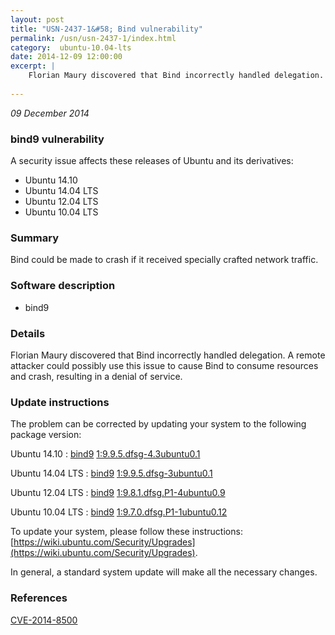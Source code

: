 ```yaml
---
layout: post
title: "USN-2437-1&#58; Bind vulnerability"
permalink: /usn/usn-2437-1/index.html
category:  ubuntu-10.04-lts
date: 2014-12-09 12:00:00
excerpt: |
    Florian Maury discovered that Bind incorrectly handled delegation. A remote attacker could possibly use this issue to cause Bind to consume resources and crash, resulting in a denial of service. 
    
--- 
```

 
 

*09 December 2014*

### bind9 vulnerability

A security issue affects these releases of Ubuntu and its derivatives:

* Ubuntu 14.10
* Ubuntu 14.04 LTS
* Ubuntu 12.04 LTS
* Ubuntu 10.04 LTS

### Summary

Bind could be made to crash if it received specially crafted network traffic.

### Software description

* bind9 

### Details

Florian Maury discovered that Bind incorrectly handled delegation. A remote attacker could possibly use this issue to cause Bind to consume resources and crash, resulting in a denial of service. 

### Update instructions

The problem can be corrected by updating your system to the following package version:

Ubuntu 14.10
 : [bind9](https://launchpad.net/ubuntu/+source/bind9) <span> [1:9.9.5.dfsg-4.3ubuntu0.1](https://launchpad.net/ubuntu/+source/bind9/1:9.9.5.dfsg-4.3ubuntu0.1) </span> 

Ubuntu 14.04 LTS
 : [bind9](https://launchpad.net/ubuntu/+source/bind9) <span> [1:9.9.5.dfsg-3ubuntu0.1](https://launchpad.net/ubuntu/+source/bind9/1:9.9.5.dfsg-3ubuntu0.1) </span> 

Ubuntu 12.04 LTS
 : [bind9](https://launchpad.net/ubuntu/+source/bind9) <span> [1:9.8.1.dfsg.P1-4ubuntu0.9](https://launchpad.net/ubuntu/+source/bind9/1:9.8.1.dfsg.P1-4ubuntu0.9) </span> 

Ubuntu 10.04 LTS
 : [bind9](https://launchpad.net/ubuntu/+source/bind9) <span> [1:9.7.0.dfsg.P1-1ubuntu0.12](https://launchpad.net/ubuntu/+source/bind9/1:9.7.0.dfsg.P1-1ubuntu0.12) </span> 

To update your system, please follow these instructions: [https://wiki.ubuntu.com/Security/Upgrades](https://wiki.ubuntu.com/Security/Upgrades).

In general, a standard system update will make all the necessary changes. 

### References

 
 [CVE-2014-8500](http://people.ubuntu.com/~ubuntu-security/cve/CVE-2014-8500)
 


